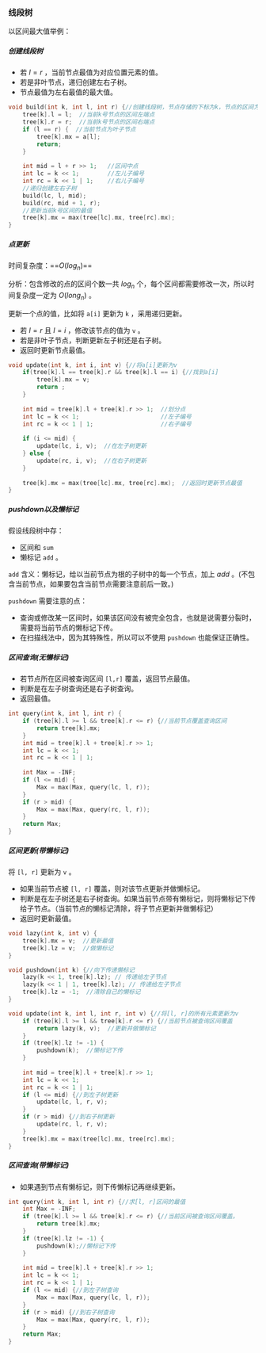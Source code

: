 ### 线段树

以区间最大值举例：

##### 创建线段树

- 若 $l=r$ ，当前节点最值为对应位置元素的值。
- 若是非叶节点，递归创建左右子树。
- 节点最值为左右最值的最大值。

```cpp
void build(int k, int l, int r) {//创建线段树，节点存储的下标为k，节点的区间为[l,r]
    tree[k].l = l;  //当前k号节点的区间左端点
    tree[k].r = r;  //当前k号节点的区间右端点
    if (l == r) {  //当前节点为叶子节点
        tree[k].mx = a[l];
        return;
    }		
    
    int mid = l + r >> 1;   //区间中点
    int lc = k << 1;  		//左儿子编号
    int rc = k << 1 | 1;   	//右儿子编号
    //递归创建左右子树
    build(lc, l, mid);
    build(rc, mid + 1, r);
    //更新当前k号区间的最值
    tree[k].mx = max(tree[lc].mx, tree[rc].mx);
}
```

##### 点更新

时间复杂度：==$O(log_n)$==

分析：包含修改的点的区间个数一共 $log_n$ 个，每个区间都需要修改一次，所以时间复杂度一定为 $O(long_n)$ 。

更新一个点的值，比如将 `a[i]` 更新为 `k` ，采用递归更新。

- 若 $l=r$ 且 $l=i$ ，修改该节点的值为 `v` 。
- 若是非叶子节点，判断更新左子树还是右子树。
- 返回时更新节点最值。 

```cpp
void update(int k, int i, int v) {//将a[i]更新为v
    if(tree[k].l == tree[k].r && tree[k].l == i) {//找到a[i]
        tree[k].mx = v;
        return ;
    }
    
    int mid = tree[k].l + tree[k].r >> 1;  //划分点
    int lc = k << 1;                       //左子编号
    int rc = k << 1 | 1;				   //右子编号
    
    if (i <= mid) {
        update(lc, i, v);  //在左子树更新
    } else {
        update(rc, i, v);  //在右子树更新
    }
    
    tree[k].mx = max(tree[lc].mx, tree[rc].mx);  //返回时更新节点最值
}
```

#####  pushdown以及懒标记

假设线段树中存：

- 区间和 `sum` 
- 懒标记 `add` 。

`add` 含义：懒标记，给以当前节点为根的子树中的每一个节点，加上 $add$ 。(不包含当前节点，如果要包含当前节点需要注意前后一致。)

`pushdown` 需要注意的点：

- 查询或修改某一区间时，如果该区间没有被完全包含，也就是说需要分裂时，需要将当前节点的懒标记下传。
- 在扫描线法中，因为其特殊性，所以可以不使用 `pushdown` 也能保证正确性。

##### 区间查询(无懒标记)

- 若节点所在区间被查询区间 `[l,r]` 覆盖，返回节点最值。
- 判断是在左子树查询还是右子树查询。
- 返回最值。

```cpp
int query(int k, int l, int r) {
    if (tree[k].l >= l && tree[k].r	<= r) {//当前节点覆盖查询区间
        return tree[k].mx;
    }
    int mid = tree[k].l + tree[k].r >> 1;
    int lc = k << 1;
    int rc = k << 1 | 1;
    
    int Max = -INF;
    if (l <= mid) {
        Max = max(Max, query(lc, l, r));
    }
    if (r > mid) {
        Max = max(Max, query(rc, l, r));
    }
    return Max;
}
```

##### 区间更新(带懒标记)

将 `[l, r]` 更新为 `v` 。

- 如果当前节点被 `[l, r]` 覆盖，则对该节点更新并做懒标记。
- 判断是在左子树还是右子树查询。如果当前节点带有懒标记，则将懒标记下传给子节点。（当前节点的懒标记清除，将子节点更新并做懒标记）
- 返回时更新最值。

```cpp
void lazy(int k, int v) {
    tree[k].mx = v;  //更新最值
    tree[k].lz = v;  //做懒标记
}

void pushdown(int k) {//向下传递懒标记
    lazy(k << 1, tree[k].lz); // 传递给左子节点
    lazy(k << 1 | 1, tree[k].lz); // 传递给左子节点
    tree[k].lz = -1;  //清除自己的懒标记
}

void update(int k, int l, int r, int v) {//将[l, r]的所有元素更新为v
    if (tree[k].l >= l && tree[k].r <= r) {//当前节点被查询区间覆盖
        return lazy(k, v);  //更新并做懒标记
    }
    if (tree[k].lz != -1) {
        pushdown(k);  //懒标记下传
    }
    
    int mid = tree[k].l + tree[k].r >> 1;
    int lc = k << 1;
    int rc = k << 1 | 1;
    if (l <= mid) {//到左子树更新
        update(lc, l, r, v);
    }
    if (r > mid) {//到右子树更新
        update(rc, l, r, v);
    }
    tree[k].mx = max(tree[lc].mx, tree[rc].mx);
}
```

##### 区间查询(带懒标记)

- 如果遇到节点有懒标记，则下传懒标记再继续更新。

```cpp
int query(int k, int l, int r) {//求[l, r]区间的最值
    int Max = -INF;
    if (tree[k].l >= l && tree[k].r <= r) {//当前区间被查询区间覆盖。
        return tree[k].mx;
    }
    if (tree[k].lz != -1) {
        pushdown(k);//懒标记下传
    }
    
    int mid = tree[k].l + tree[k].r >> 1;
    int lc = k << 1;
    int rc = k << 1 | 1;
    if (l <= mid) {//到左子树查询
        Max = max(Max, query(lc, l, r));
    }
    if (r > mid) {//到右子树查询
		Max = max(Max, query(rc, l, r));
    }
    return Max;
}
```

